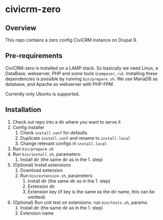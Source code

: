 # civicrm-zero

## Overview

This repo contains a zero config CiviCRM instance on Drupal 9.

## Pre-requirements

CiviCRM-zero is installed on a LAMP stack. So basically we need Linux, a DataBase, webserver, PHP and some tools (`composer`, `cv`).
Installing these dependencies is possible by running `bin/prepare.sh`.
We use MariaDB as database, and Apache as webserver with PHP-FPM.

Currently only Ubuntu is supported.

## Installation

1. Check out repo into a dir where you want to serve it
1. Config installer
   1. Check `install.conf` for defaults
   1. Duplicate `install.conf` and rename to `install.local`
   1. Change relevant configs in `install.local`
1. Run `bin/prepare.sh`
1. Run `bin/install.sh`, parameters:
   1. Install dir (the same dir as in the 1. step)
1. (Optional) Install extensions
   1. Download extension
   1. Run `bin/extension.sh`, parameters:
      1. Install dir (the same dir as in the 1. step)
      1. Extension dir
      1. Extension key (if key is the same as the dir name, this can be omitted)
1. (Optional) Run unit test on extensions: run `bin/tests.sh`, params:
   1. Install dir (the same dir as in the 1. step)
   1. Extension name
